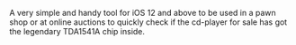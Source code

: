 A very simple and handy tool for iOS 12 and above to be used in a pawn shop or at online auctions to quickly check if the cd-player for sale has got the legendary TDA1541A chip inside. 
